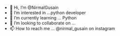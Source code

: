 - 👋 Hi, I’m @NirmalGusain
- 👀 I’m interested in ...python developer
- 🌱 I’m currently learning ... Python
- 💞️ I’m looking to collaborate on ...
- 📫 How to reach me ... @nirmal_gusain on instagram

<!---
NirmalGusain/NirmalGusain is a ✨ special ✨ repository because its `README.md` (this file) appears on your GitHub profile.
You can click the Preview link to take a look at your changes.
--->
